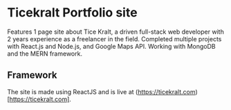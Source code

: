 # Ticekralt Portfolio site

Features 1 page site about Tice Kralt, a driven full-stack web developer with 2 years experience as a freelancer in the field. Completed multiple projects with React.js and Node.js, and Google Maps API. Working with MongoDB and the MERN framework.

## Framework

The site is made using ReactJS and is live at (https://ticekralt.com)[https://ticekralt.com].